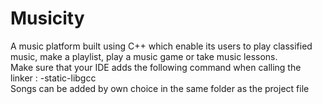 # Musicity
A music platform built using C++ which enable its users to play classified music, make a playlist, play a music game or take music lessons.
<br>
Make sure that your IDE adds the following command when calling the linker : -static-libgcc
<br>
Songs can be added by own choice in the same folder as the project file
